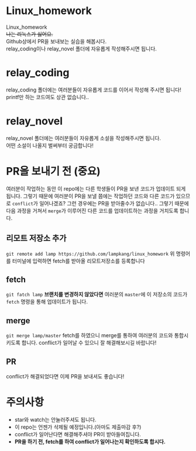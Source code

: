 # Linux_homework
Linux_homework<br />
<del>나는 리눅스가 싫어요.</del><br />
Github상에서 PR을 보내보는 실습을 해봅시다.<br />
relay_coding이나 relay_novel 폴더에 자유롭게 작성해주시면 됩니다.

# relay_coding
relay_coding 폴더에는 여러분들이 자유롭게 코드를 이어서 작성해 주시면 됩니다!<br />
printf만 하는 코드여도 상관 없습니다..

# relay_novel
relay_novel 폴더에는 여러분들이 자유롭게 소설을 작성해주시면 됩니다.<br />
어떤 소설이 나올지 벌써부터 궁금합니다!

# PR을 보내기 전 (중요)
여러분이 작업하는 동안 이 repo에는 다른 학생들이 PR을 보낸 코드가 업데이트 되게 됩니다.
그렇기 때문에 여러분이 PR을 보낼 쯤에는 작업하던 코드와 다른 코드가 있으므로 `conflict`가 일어나겠죠?
그런 경우에는 PR을 받아줄수가 없습니다..
그렇기 때문에 다음 과정을 거쳐서 `merge`가 이루어진 다른 코드를 업데이트하는 과정을 거치도록 합니다.
## 리모트 저장소 추가
`git remote add lamp https://github.com/lampkang/linux_homework`
위 명령어를 터미널에 입력하면 fetch를 받아올 리모트저장소를 등록합니다
## fetch
`git fatch lamp`
<B>브랜치를 변경하지 않았다면</B> 여러분의 `master`에 이 저장소의 코드가 `fetch` 명령을 통해 업데이트가 됩니다.
## merge
`git merge lamp/master`
fetch를 하였으니 merge를 통하여 여러분의 코드와 통합시키도록 합니다.
conflict가 일어날 수 있으니 잘 해결해보시길 바랍니다!
## PR
conflict가 해결되었다면 이제 PR을 보내셔도 좋습니다!

# 주의사항
- star와 watch는 안눌러주셔도 됩니다.<br />
- 이 repo는 언젠가 삭제될 예정입니다.(아마도 제출마감 후?)<br />
- conflict가 일어난다면 해결해주셔야 PR이 받아들여집니다.<br />
- <B>PR을 하기 전, fetch를 하여 conflict가 일어나는지 확인하도록 합시다.</B>
